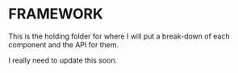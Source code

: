 FRAMEWORK
=========

This is the holding folder for where I will put a break-down of each component and the API for them.

I really need to update this soon.